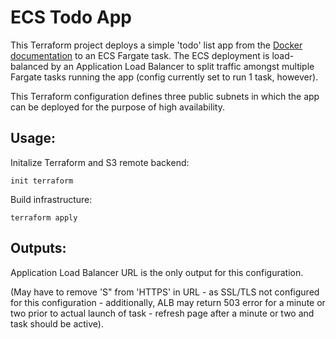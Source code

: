 # ECS Todo App

This Terraform project deploys a simple 'todo' list app from the
[Docker documentation](https://github.com/docker/getting-started) to an ECS Fargate task.  The ECS deployment is load-balanced
by an Application Load Balancer to split traffic amongst multiple Fargate tasks
running the app (config currently set to run 1 task, however).  

This Terraform configuration defines three public subnets
in which the app can be deployed for the purpose of high availability.


## Usage:

Initalize Terraform and S3 remote backend:

`init terraform`

Build infrastructure:

`terraform apply`

## Outputs:
Application Load Balancer URL is the only output for this configuration.

(May have to remove 'S" from 'HTTPS' in URL - as SSL/TLS not configured for
this configuration - additionally, ALB may return 503 error for a minute or two
prior to actual launch of task - refresh page after a minute or two and task
should be active).

